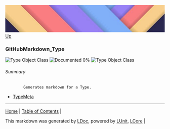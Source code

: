![](../Content/LDoc-banner-small.png "")
[Up](../LDoc.md)
### GitHubMarkdown_Type
![Type Object Class](http://b.repl.ca/v1/Type-Object%20Class-lightgrey.png "") ![Documented 0%](http://b.repl.ca/v1/Documented-0%25-red.png "")
![Type Object Class](http://b.repl.ca/v1/Type-Object%20Class-lightgrey.png "")
###### Summary

            Generates markdown for a Type.
            
 - [TypeMeta](GitHubMarkdown_Type_TypeMeta.md)
---

[Home](../../README.md) | [Table of Contents](../../TableOfContents.md) | 


This markdown was generated by [LDoc](https://github.com/CodeSingularity/LDoc), powered by [LUnit](https://github.com/CodeSingularity/LUnit), [LCore](https://github.com/CodeSingularity/LCore) | 

